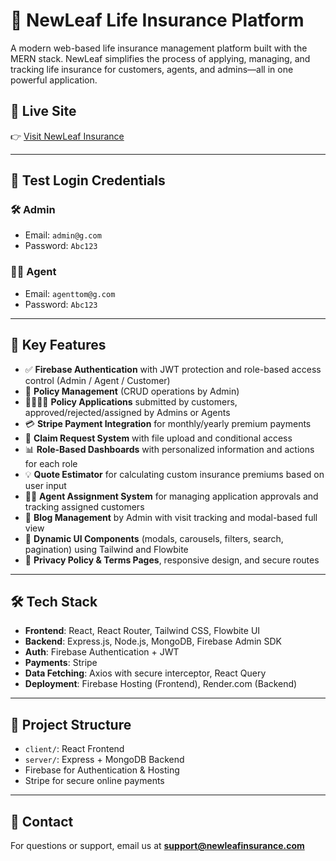 # 🌿 NewLeaf Life Insurance Platform

A modern web-based life insurance management platform built with the MERN stack. NewLeaf simplifies the process of applying, managing, and tracking life insurance for customers, agents, and admins—all in one powerful application.

## 🔗 Live Site

👉 [Visit NewLeaf Insurance](https://newleaf-insurance.web.app/)

---

## 🔐 Test Login Credentials

### 🛠 Admin
- Email: `admin@g.com`
- Password: `Abc123`

### 👨‍💼 Agent
- Email: `agenttom@g.com`
- Password: `Abc123`

---

## 🚀 Key Features

- ✅ **Firebase Authentication** with JWT protection and role-based access control (Admin / Agent / Customer)
- 🧾 **Policy Management** (CRUD operations by Admin)
- 👨‍👩‍👧‍👦 **Policy Applications** submitted by customers, approved/rejected/assigned by Admins or Agents
- 💳 **Stripe Payment Integration** for monthly/yearly premium payments
- 📝 **Claim Request System** with file upload and conditional access
- 📊 **Role-Based Dashboards** with personalized information and actions for each role
- 💡 **Quote Estimator** for calculating custom insurance premiums based on user input
- 🧑‍💼 **Agent Assignment System** for managing application approvals and tracking assigned customers
- 📰 **Blog Management** by Admin with visit tracking and modal-based full view
- 🧠 **Dynamic UI Components** (modals, carousels, filters, search, pagination) using Tailwind and Flowbite
- 📄 **Privacy Policy & Terms Pages**, responsive design, and secure routes

---

## 🛠 Tech Stack

- **Frontend**: React, React Router, Tailwind CSS, Flowbite UI
- **Backend**: Express.js, Node.js, MongoDB, Firebase Admin SDK
- **Auth**: Firebase Authentication + JWT
- **Payments**: Stripe
- **Data Fetching**: Axios with secure interceptor, React Query
- **Deployment**: Firebase Hosting (Frontend), Render.com (Backend)

---

## 📁 Project Structure

- `client/`: React Frontend
- `server/`: Express + MongoDB Backend
- Firebase for Authentication & Hosting
- Stripe for secure online payments

---

## 📩 Contact

For questions or support, email us at **support@newleafinsurance.com**
